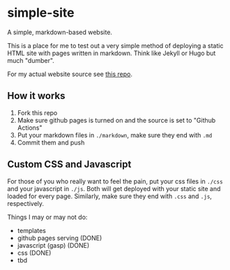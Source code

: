 # simple-site
A simple, markdown-based website.

This is a place for me to test out a very simple method of deploying a static HTML site with pages written in markdown. Think like Jekyll or Hugo but much "dumber".

For my actual website source see [this repo][1].

## How it works

1. Fork this repo
2. Make sure github pages is turned on and the source is set to "Github Actions"
3. Put your markdown files in `./markdown`, make sure they end with `.md`
4. Commit them and push

## Custom CSS and Javascript

For those of you who really want to feel the pain, put your css files in `./css` and your javascript in `./js`.
Both will get deployed with your static site and loaded for every page. Similarly, make sure they end with `.css` and `.js`, respectively.

Things I may or may not do:
  * templates
  * github pages serving (DONE)
  * javascript (gasp) (DONE)
  * css (DONE)
  * tbd

   [1]: https://github.com/Perfect5th/perfect5th.github.io "Perfect5th's Personal Site Repo"
